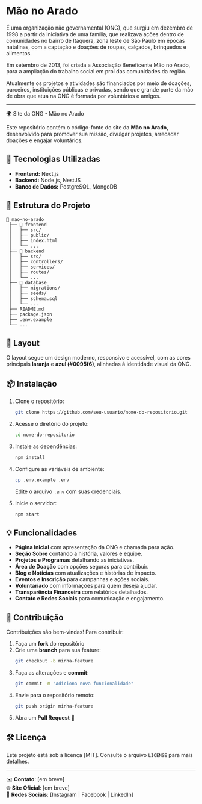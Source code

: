 # Mão no Arado

É uma organização não governamental (ONG), que surgiu em dezembro de 1998 a partir da iniciativa de uma família, que realizava ações dentro de comunidades no bairro de Itaquera, zona leste de São Paulo em épocas natalinas, com a captação e doações de roupas, calçados, brinquedos e alimentos.

Em setembro de 2013, foi criada a Associação Beneficente Mão no Arado, para a ampliação do trabalho social em prol das comunidades da região.

Atualmente os projetos e atividades são financiados por meio de doações, parceiros, instituições públicas e privadas, sendo que grande parte da mão de obra que atua na ONG é formada por voluntários e amigos.

---

🌍 Site da ONG - Mão no Arado

Este repositório contém o código-fonte do site da **Mão no Arado**, desenvolvido para promover sua missão, divulgar projetos, arrecadar doações e engajar voluntários.

## 🚀 Tecnologias Utilizadas

- **Frontend:** Next.js
- **Backend:** Node.js, NestJS
- **Banco de Dados:** PostgreSQL, MongoDB

## 📌 Estrutura do Projeto

```
📂 mao-no-arado
 ├── 📂 frontend
 │   ├── src/
 │   ├── public/
 │   ├── index.html
 │   └── ...
 ├── 📂 backend
 │   ├── src/
 │   ├── controllers/
 │   ├── services/
 │   ├── routes/
 │   └── ...
 ├── 📂 database
 │   ├── migrations/
 │   ├── seeds/
 │   ├── schema.sql
 │   └── ...
 ├── README.md
 ├── package.json
 ├── .env.example
 └── ...
```

## 🎨 Layout

O layout segue um design moderno, responsivo e acessível, com as cores principais **laranja** e **azul (#0095f6)**, alinhadas à identidade visual da ONG.

## 📦 Instalação

1. Clone o repositório:
   ```sh
   git clone https://github.com/seu-usuario/nome-do-repositorio.git
   ```

2. Acesse o diretório do projeto:
   ```sh
   cd nome-do-repositorio
   ```

3. Instale as dependências:
   ```sh
   npm install
   ```

4. Configure as variáveis de ambiente:
   ```sh
   cp .env.example .env
   ```
   Edite o arquivo `.env` com suas credenciais.

5. Inicie o servidor:
   ```sh
   npm start
   ```

## 💡 Funcionalidades

- **Página Inicial** com apresentação da ONG e chamada para ação.
- **Seção Sobre** contando a história, valores e equipe.
- **Projetos e Programas** detalhando as iniciativas.
- **Área de Doação** com opções seguras para contribuir.
- **Blog e Notícias** com atualizações e histórias de impacto.
- **Eventos e Inscrição** para campanhas e ações sociais.
- **Voluntariado** com informações para quem deseja ajudar.
- **Transparência Financeira** com relatórios detalhados.
- **Contato e Redes Sociais** para comunicação e engajamento.

## 📖 Contribuição

Contribuições são bem-vindas! Para contribuir:

1. Faça um **fork** do repositório
2. Crie uma **branch** para sua feature:
   ```sh
   git checkout -b minha-feature
   ```
3. Faça as alterações e **commit**:
   ```sh
   git commit -m "Adiciona nova funcionalidade"
   ```
4. Envie para o repositório remoto:
   ```sh
   git push origin minha-feature
   ```
5. Abra um **Pull Request** 🚀

## 🛠️ Licença

Este projeto está sob a licença [MIT]. Consulte o arquivo `LICENSE` para mais detalhes.

---

✉️ **Contato**: [em breve]  
🌐 **Site Oficial**: [em breve]  
📲 **Redes Sociais**: [Instagram | Facebook | LinkedIn] 



 